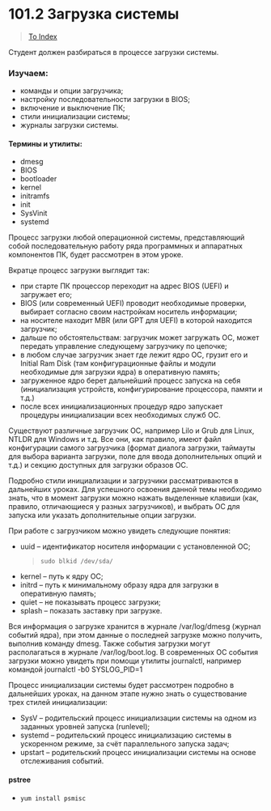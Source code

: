 # 101.2 Загрузка системы

> [To Index](index.md)

Студент должен разбираться в процессе загрузки системы.

### Изучаем:

-	команды и опции загрузчика;
-	настройку последовательности загрузки в BIOS;
-	включение и выключение ПК;
-	стили инициализации системы;
-	журналы загрузки системы.

#### Термины и утилиты:	

-	dmesg
-	BIOS
-	bootloader
-	kernel
-	initramfs
-	init
-	SysVinit
-	systemd

Процесс загрузки любой операционной системы, представляющий собой последовательную работу ряда программных и аппаратных компонентов ПК, будет рассмотрен в этом уроке.

Вкратце процесс загрузки выглядит так:

- при старте ПК процессор переходит на адрес BIOS (UEFI) и загружает его;
- BIOS (или современный UEFI) проводит необходимые проверки, выбирает согласно своим настройкам носитель информации;
- на носителе находит MBR (или GPT для UEFI) в которой находится загрузчик;
- дальше по обстоятельствам: загрузчик может загружать ОС, может передать управление следующему загрузчику по цепочке;
- в любом случае загрузчик знает где лежит ядро ОС, грузит его и Initial Ram Disk (там конфигурационные файлы и модули необходимые для загрузки ядра) в оперативную память;
- загруженное ядро берет дальнейший процесс запуска на себя (инициализация устройств, конфигурирование процессора, памяти и т.д.)
- после всех инициализационных процедур ядро запускает процедуры инициализации всех необходимых служб ОС.


Существуют различные загрузчик ОС, например Lilo и Grub для Linux, NTLDR для Windows и т.д. Все они, как правило, имеют файл конфигурации самого загрузчика (формат диалога загрузки, таймауты для выбора варианта загрузки, поле для ввода дополнительных опций и т.д.) и секцию доступных для загрузки образов ОС.

Подробно стили инициализации и загрузчики рассматриваются в дальнейших уроках. Для успешного освоения данной темы необходимо знать, что в момент загрузки можно нажать выделенные клавиши (как, правило, отличающиеся у разных загрузчиков), и выбрать ОС для запуска или указать дополнительные опции загрузки.

При работе с загрузчиком можно увидеть следующие понятия:
-	uuid – идентификатор носителя информации с установленной ОС;
	> `sudo blkid /dev/sda/`
-	kernel – путь к ядру ОС;
-	initrd – путь к минимальному образу ядра для загрузки в оперативную память;
-	quiet – не показывать процесс загрузки;
-	splash – показать заставку при загрузке.

Вся информация о загрузке хранится в журнале /var/log/dmesg (журнал событий ядра), при этом данные о последней загрузке можно получить, выполнив команду dmesg. Также события загрузки могут располагаться в журнале /var/log/boot.log. В современных ОС события загрузки можно увидеть при помощи утилиты journalctl, например командой journalctl -b0 SYSLOG_PID=1

Процесс инициализации системы будет рассмотрен подробно в дальнейших уроках, на данном этапе нужно знать о существование трех стилей инициализации:

-	SysV – родительский процесс инициализации системы на одном из заданных уровней запуска (runlevel);
-	systemd – родительский процесс инициализацию системы в ускоренном режиме, за счёт параллельного запуска задач;
-	upstart – родительский процесс инициализации системы на основе отслеживания событий.

#### pstree

- `yum install psmisc`